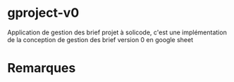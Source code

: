 # gproject-v0

Application de gestion des brief projet à solicode, c'est une implémentation de la conception de gestion des brief version 0 en google sheet

# Remarques
